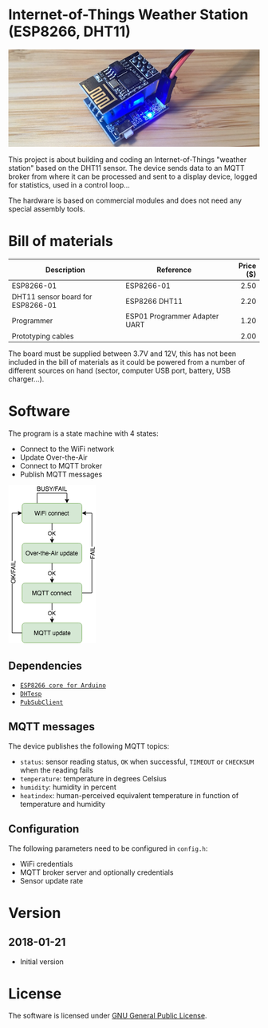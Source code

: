 # Internet-of-Things Weather Station (ESP8266, DHT11)

![Internet-of-Things Weather Station](media/iot_weather_station_esp8266_dht11.jpg)

This project is about building and coding an Internet-of-Things "weather station" based on the DHT11 sensor. The device sends data to an MQTT broker from where it can be processed and sent to a display device, logged for statistics, used in a control loop...

The hardware is based on commercial modules and does not need any special assembly tools.

# Bill of materials

| Description                       | Reference                     | Price ($) |
| --------------------------------- | ----------------------------- | ---------:|
| ESP8266-01                        | ESP8266-01                    | 2.50      |
| DHT11 sensor board for ESP8266-01 | ESP8266 DHT11                 | 2.20      |
| Programmer                        | ESP01 Programmer Adapter UART | 1.20      |
| Prototyping cables                |                               | 2.00      |

The board must be supplied between 3.7V and 12V, this has not been included in the bill of materials as it could be powered from a number of different sources on hand (sector, computer USB port, battery, USB charger...).

# Software

The program is a state machine with 4 states:

* Connect to the WiFi network
* Update Over-the-Air
* Connect to MQTT broker
* Publish MQTT messages

![Internet-of-Things Weather Station state machine](media/iot_weather_station_state_machine.png)

## Dependencies

* [`ESP8266 core for Arduino`](https://github.com/esp8266/Arduino)
* [`DHTesp`](https://github.com/beegee-tokyo/DHTesp)
* [`PubSubClient`](https://github.com/knolleary/pubsubclient)

## MQTT messages

The device publishes the following MQTT topics:

* `status`: sensor reading status, `OK` when successful, `TIMEOUT` or `CHECKSUM` when the reading fails
* `temperature`: temperature in degrees Celsius
* `humidity`: humidity in percent
* `heatindex`: human-perceived equivalent temperature in function of temperature and humidity

## Configuration

The following parameters need to be configured in `config.h`:

* WiFi credentials
* MQTT broker server and optionally credentials
* Sensor update rate

# Version

## 2018-01-21

* Initial version

# License

The software is licensed under [GNU General Public License](https://en.wikipedia.org/wiki/GNU_General_Public_License).